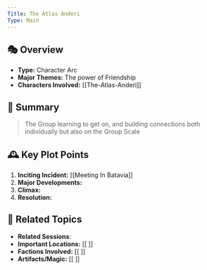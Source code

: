 ```yaml
---
Title: The Atlas Anderi
Type: Main
---
```


## 🎭 Overview
- **Type:** Character Arc
- **Major Themes:**  The power of Friendship
- **Characters Involved:** [[The-Atlas-Anderi]]  

## 📖 Summary
> The Group learning to get on, and building connections  both individually but also on the Group Scale  

## 🕰️ Key Plot Points
1. **Inciting Incident:**  [[Meeting In Batavia]]  
2. **Major Developments:**  
3. **Climax:**  
4. **Resolution:**  

## 🔗 Related Topics
- **Related Sessions**: 
- **Important Locations:** [[ ]]
- **Factions Involved:** [[ ]]
- **Artifacts/Magic:** [[ ]]
